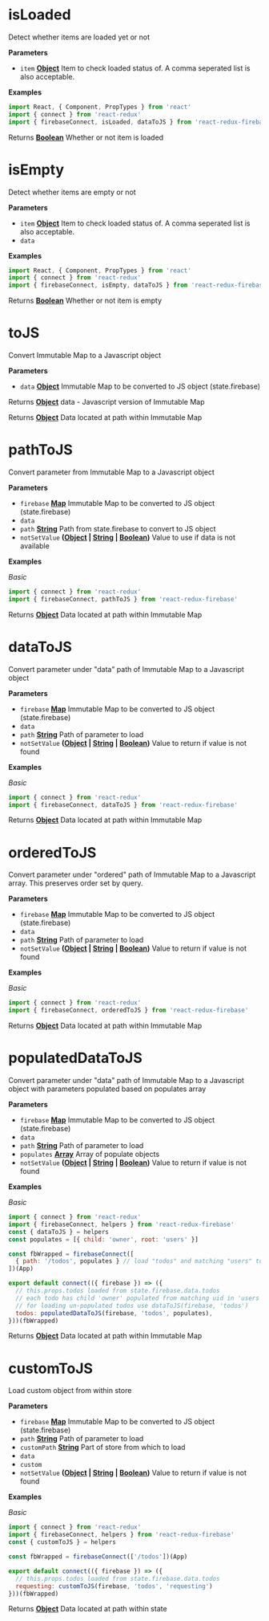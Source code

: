 # isLoaded

Detect whether items are loaded yet or not

**Parameters**

-   `item` **[Object](https://developer.mozilla.org/en-US/docs/Web/JavaScript/Reference/Global_Objects/Object)** Item to check loaded status of. A comma seperated list is also acceptable.

**Examples**

```javascript
import React, { Component, PropTypes } from 'react'
import { connect } from 'react-redux'
import { firebaseConnect, isLoaded, dataToJS } from 'react-redux-firebase'
```

Returns **[Boolean](https://developer.mozilla.org/en-US/docs/Web/JavaScript/Reference/Global_Objects/Boolean)** Whether or not item is loaded

# isEmpty

Detect whether items are empty or not

**Parameters**

-   `item` **[Object](https://developer.mozilla.org/en-US/docs/Web/JavaScript/Reference/Global_Objects/Object)** Item to check loaded status of. A comma seperated list is also acceptable.
-   `data`  

**Examples**

```javascript
import React, { Component, PropTypes } from 'react'
import { connect } from 'react-redux'
import { firebaseConnect, isEmpty, dataToJS } from 'react-redux-firebase'
```

Returns **[Boolean](https://developer.mozilla.org/en-US/docs/Web/JavaScript/Reference/Global_Objects/Boolean)** Whether or not item is empty

# toJS

Convert Immutable Map to a Javascript object

**Parameters**

-   `data` **[Object](https://developer.mozilla.org/en-US/docs/Web/JavaScript/Reference/Global_Objects/Object)** Immutable Map to be converted to JS object (state.firebase)

Returns **[Object](https://developer.mozilla.org/en-US/docs/Web/JavaScript/Reference/Global_Objects/Object)** data - Javascript version of Immutable Map

Returns **[Object](https://developer.mozilla.org/en-US/docs/Web/JavaScript/Reference/Global_Objects/Object)** Data located at path within Immutable Map

# pathToJS

Convert parameter from Immutable Map to a Javascript object

**Parameters**

-   `firebase` **[Map](https://developer.mozilla.org/en-US/docs/Web/JavaScript/Reference/Global_Objects/Map)** Immutable Map to be converted to JS object (state.firebase)
-   `data`  
-   `path` **[String](https://developer.mozilla.org/en-US/docs/Web/JavaScript/Reference/Global_Objects/String)** Path from state.firebase to convert to JS object
-   `notSetValue` **([Object](https://developer.mozilla.org/en-US/docs/Web/JavaScript/Reference/Global_Objects/Object) \| [String](https://developer.mozilla.org/en-US/docs/Web/JavaScript/Reference/Global_Objects/String) \| [Boolean](https://developer.mozilla.org/en-US/docs/Web/JavaScript/Reference/Global_Objects/Boolean))** Value to use if data is not available

**Examples**

_Basic_

```javascript
import { connect } from 'react-redux'
import { firebaseConnect, pathToJS } from 'react-redux-firebase'
```

Returns **[Object](https://developer.mozilla.org/en-US/docs/Web/JavaScript/Reference/Global_Objects/Object)** Data located at path within Immutable Map

# dataToJS

Convert parameter under "data" path of Immutable Map to a Javascript object

**Parameters**

-   `firebase` **[Map](https://developer.mozilla.org/en-US/docs/Web/JavaScript/Reference/Global_Objects/Map)** Immutable Map to be converted to JS object (state.firebase)
-   `data`  
-   `path` **[String](https://developer.mozilla.org/en-US/docs/Web/JavaScript/Reference/Global_Objects/String)** Path of parameter to load
-   `notSetValue` **([Object](https://developer.mozilla.org/en-US/docs/Web/JavaScript/Reference/Global_Objects/Object) \| [String](https://developer.mozilla.org/en-US/docs/Web/JavaScript/Reference/Global_Objects/String) \| [Boolean](https://developer.mozilla.org/en-US/docs/Web/JavaScript/Reference/Global_Objects/Boolean))** Value to return if value is not found

**Examples**

_Basic_

```javascript
import { connect } from 'react-redux'
import { firebaseConnect, dataToJS } from 'react-redux-firebase'
```

Returns **[Object](https://developer.mozilla.org/en-US/docs/Web/JavaScript/Reference/Global_Objects/Object)** Data located at path within Immutable Map

# orderedToJS

Convert parameter under "ordered" path of Immutable Map to a
Javascript array. This preserves order set by query.

**Parameters**

-   `firebase` **[Map](https://developer.mozilla.org/en-US/docs/Web/JavaScript/Reference/Global_Objects/Map)** Immutable Map to be converted to JS object (state.firebase)
-   `data`  
-   `path` **[String](https://developer.mozilla.org/en-US/docs/Web/JavaScript/Reference/Global_Objects/String)** Path of parameter to load
-   `notSetValue` **([Object](https://developer.mozilla.org/en-US/docs/Web/JavaScript/Reference/Global_Objects/Object) \| [String](https://developer.mozilla.org/en-US/docs/Web/JavaScript/Reference/Global_Objects/String) \| [Boolean](https://developer.mozilla.org/en-US/docs/Web/JavaScript/Reference/Global_Objects/Boolean))** Value to return if value is not found

**Examples**

_Basic_

```javascript
import { connect } from 'react-redux'
import { firebaseConnect, orderedToJS } from 'react-redux-firebase'
```

Returns **[Object](https://developer.mozilla.org/en-US/docs/Web/JavaScript/Reference/Global_Objects/Object)** Data located at path within Immutable Map

# populatedDataToJS

Convert parameter under "data" path of Immutable Map to a
Javascript object with parameters populated based on populates array

**Parameters**

-   `firebase` **[Map](https://developer.mozilla.org/en-US/docs/Web/JavaScript/Reference/Global_Objects/Map)** Immutable Map to be converted to JS object (state.firebase)
-   `data`  
-   `path` **[String](https://developer.mozilla.org/en-US/docs/Web/JavaScript/Reference/Global_Objects/String)** Path of parameter to load
-   `populates` **[Array](https://developer.mozilla.org/en-US/docs/Web/JavaScript/Reference/Global_Objects/Array)** Array of populate objects
-   `notSetValue` **([Object](https://developer.mozilla.org/en-US/docs/Web/JavaScript/Reference/Global_Objects/Object) \| [String](https://developer.mozilla.org/en-US/docs/Web/JavaScript/Reference/Global_Objects/String) \| [Boolean](https://developer.mozilla.org/en-US/docs/Web/JavaScript/Reference/Global_Objects/Boolean))** Value to return if value is not found

**Examples**

_Basic_

```javascript
import { connect } from 'react-redux'
import { firebaseConnect, helpers } from 'react-redux-firebase'
const { dataToJS } = helpers
const populates = [{ child: 'owner', root: 'users' }]

const fbWrapped = firebaseConnect([
  { path: '/todos', populates } // load "todos" and matching "users" to redux
])(App)

export default connect(({ firebase }) => ({
  // this.props.todos loaded from state.firebase.data.todos
  // each todo has child 'owner' populated from matching uid in 'users' root
  // for loading un-populated todos use dataToJS(firebase, 'todos')
  todos: populatedDataToJS(firebase, 'todos', populates),
}))(fbWrapped)
```

Returns **[Object](https://developer.mozilla.org/en-US/docs/Web/JavaScript/Reference/Global_Objects/Object)** Data located at path within Immutable Map

# customToJS

Load custom object from within store

**Parameters**

-   `firebase` **[Map](https://developer.mozilla.org/en-US/docs/Web/JavaScript/Reference/Global_Objects/Map)** Immutable Map to be converted to JS object (state.firebase)
-   `path` **[String](https://developer.mozilla.org/en-US/docs/Web/JavaScript/Reference/Global_Objects/String)** Path of parameter to load
-   `customPath` **[String](https://developer.mozilla.org/en-US/docs/Web/JavaScript/Reference/Global_Objects/String)** Part of store from which to load
-   `data`  
-   `custom`  
-   `notSetValue` **([Object](https://developer.mozilla.org/en-US/docs/Web/JavaScript/Reference/Global_Objects/Object) \| [String](https://developer.mozilla.org/en-US/docs/Web/JavaScript/Reference/Global_Objects/String) \| [Boolean](https://developer.mozilla.org/en-US/docs/Web/JavaScript/Reference/Global_Objects/Boolean))** Value to return if value is not found

**Examples**

_Basic_

```javascript
import { connect } from 'react-redux'
import { firebaseConnect, helpers } from 'react-redux-firebase'
const { customToJS } = helpers

const fbWrapped = firebaseConnect(['/todos'])(App)

export default connect(({ firebase }) => ({
  // this.props.todos loaded from state.firebase.data.todos
  requesting: customToJS(firebase, 'todos', 'requesting')
}))(fbWrapped)
```

Returns **[Object](https://developer.mozilla.org/en-US/docs/Web/JavaScript/Reference/Global_Objects/Object)** Data located at path within state
